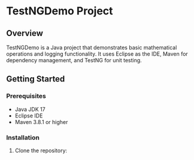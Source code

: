 
# TestNGDemo Project

## Overview

TestNGDemo is a Java project that demonstrates basic mathematical operations and logging functionality. It uses Eclipse as the IDE, Maven for dependency management, and TestNG for unit testing.

## Getting Started

### Prerequisites

- Java JDK 17
- Eclipse IDE
- Maven 3.8.1 or higher

### Installation

1. Clone the repository:
